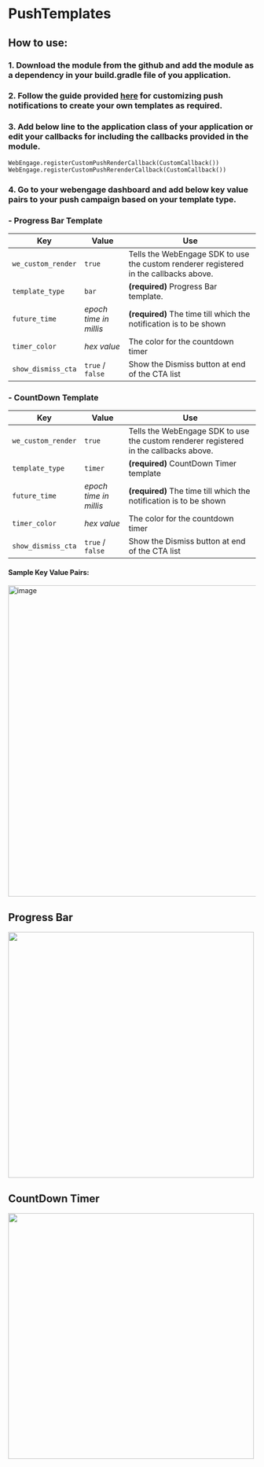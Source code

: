 # PushTemplates

## How to use: 

### 1. Download the module from the github and add the module as a dependency in your build.gradle file of you application.

### 2. Follow the guide provided <a href="https://docs.webengage.com/docs/android-customizing-push-notifications">here</a> for customizing push notifications to create your own templates as required.

### 3. Add below line to the application class of your application or edit your callbacks for including the callbacks provided in the module.

```
WebEngage.registerCustomPushRenderCallback(CustomCallback())
WebEngage.registerCustomPushRerenderCallback(CustomCallback())
```

### 4. Go to your webengage dashboard and add below key value pairs to your push campaign based on your template type.
###   - Progress Bar Template
| Key | Value | Use | 
| --- | --- | --- |
| `we_custom_render` | `true` | Tells the WebEngage SDK to use the custom renderer registered in the callbacks above.
| `template_type` | `bar` | **(required)**  Progress Bar template. 
| `future_time` | *epoch time in millis* | **(required)**  The time till which the notification is to be shown
| `timer_color` | *hex value* | The color for the countdown timer
| `show_dismiss_cta` | `true` / `false` | Show the Dismiss button at end of the CTA list


###   - CountDown Template
| Key | Value | Use | 
| --- | --- | --- |
| `we_custom_render` | `true` | Tells the WebEngage SDK to use the custom renderer registered in the callbacks above.
| `template_type` | `timer` | **(required)** CountDown Timer template
| `future_time` | *epoch time in millis* | **(required)**  The time till which the notification is to be shown
| `timer_color` | *hex value* | The color for the countdown timer
| `show_dismiss_cta` | `true` / `false` | Show the Dismiss button at end of the CTA list



<h4>
Sample Key Value Pairs: </h4>
<img width="633" alt="image" src="https://user-images.githubusercontent.com/88337360/184459615-693e2666-112a-4e9d-bab0-dc3c2482227b.png">

<h2>Progress Bar</h2>
<img src = "![bar](https://user-images.githubusercontent.com/88337360/191495313-df29a1e1-f8f8-49ef-a3f1-2cb59cb00ba9.gif)
" width="500"/>


<h2>CountDown Timer</h2>
<img src = "![timer](https://user-images.githubusercontent.com/88337360/191495355-d64fcf75-12e9-47b4-9ba9-3bee47b6e6d9.gif)
" width="500"/>
